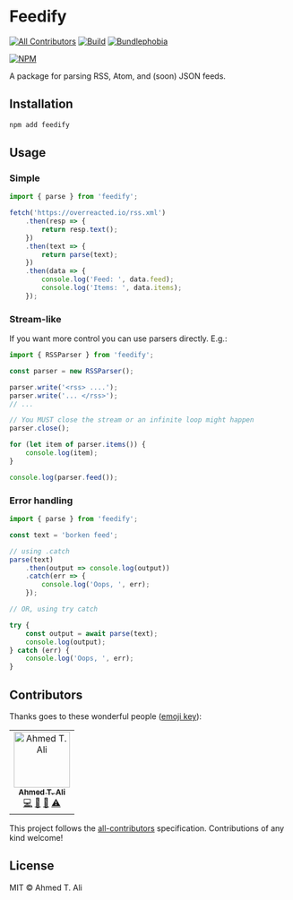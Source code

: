 # Feedify

[![All Contributors](https://img.shields.io/badge/all_contributors-1-orange.svg?style=flat-square)](#contributors) [![Build](https://badgen.net/travis/z0al/feedify)](https://travis-ci.org/z0al/feedify) [![Bundlephobia](https://badgen.net/bundlephobia/minzip/feedify)](https://bundlephobia.com/result?p=feedify)

[![NPM](https://nodei.co/npm/feedify.png?downloads=true&downloadRank=true&stars=true)](https://nodei.co/npm/feedify/)

A package for parsing RSS, Atom, and (soon) JSON feeds.

## Installation

```sh
npm add feedify
```

## Usage

### Simple

```javascript
import { parse } from 'feedify';

fetch('https://overreacted.io/rss.xml')
	.then(resp => {
		return resp.text();
	})
	.then(text => {
		return parse(text);
	})
	.then(data => {
		console.log('Feed: ', data.feed);
		console.log('Items: ', data.items);
	});
```

### Stream-like

If you want more control you can use parsers directly. E.g.:

```javascript
import { RSSParser } from 'feedify';

const parser = new RSSParser();

parser.write('<rss> ....');
parser.write('... </rss>');
// ...

// You MUST close the stream or an infinite loop might happen
parser.close();

for (let item of parser.items()) {
	console.log(item);
}

console.log(parser.feed());
```

### Error handling

```javascript
import { parse } from 'feedify';

const text = 'borken feed';

// using .catch
parse(text)
	.then(output => console.log(output))
	.catch(err => {
		console.log('Oops, ', err);
	});

// OR, using try catch

try {
	const output = await parse(text);
	console.log(output);
} catch (err) {
	console.log('Oops, ', err);
}
```

## Contributors

Thanks goes to these wonderful people ([emoji key](https://allcontributors.org/docs/en/emoji-key)):

<!-- ALL-CONTRIBUTORS-LIST:START - Do not remove or modify this section -->
<!-- prettier-ignore -->
<table><tr><td align="center"><a href="https://ahmed.sd"><img src="https://avatars1.githubusercontent.com/u/12673605?v=4" width="100px;" alt="Ahmed T. Ali"/><br /><sub><b>Ahmed T. Ali</b></sub></a><br /><a href="https://github.com/Ahmed T. Ali/feedify/commits?author=z0al" title="Code">💻</a> <a href="https://github.com/Ahmed T. Ali/feedify/commits?author=z0al" title="Documentation">📖</a> <a href="#maintenance-z0al" title="Maintenance">🚧</a> <a href="https://github.com/Ahmed T. Ali/feedify/commits?author=z0al" title="Tests">⚠️</a></td></tr></table>

<!-- ALL-CONTRIBUTORS-LIST:END -->

This project follows the [all-contributors](https://github.com/all-contributors/all-contributors) specification. Contributions of any kind welcome!

## License

MIT © Ahmed T. Ali
